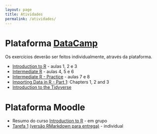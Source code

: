 ```yaml
---
layout: page
title: Atividades
permalink: /atividades/
---
```



# Plataforma [DataCamp](https://www.datacamp.com)

Os exercícios deverão ser feitos individualmente, através da plataforma. 

* [Introduction to R](https://www.datacamp.com/courses/free-introduction-to-r) - aulas 1, 2 e 3
* [Intermediate R](https://www.datacamp.com/courses/intermediate-r) - aulas 4, 5 e 6
* [Intermediate R - Practice](https://www.datacamp.com/courses/intermediate-r-practice) - aulas 7 e 8
* [Importing Data in R - Part 1](https://www.datacamp.com/courses/importing-data-in-r-part-1): Chapters 1, 2 and 3
* [Introduction to the Tidyverse](https://www.datacamp.com/courses/introduction-to-the-tidyverse)

# Plataforma Moodle

* Resumo do curso [Introduction to R](https://www.datacamp.com/courses/free-introduction-to-r) - em grupo
* [Tarefa 1](Tarefa01/Tarefa01.html) [(versão RMarkdown para entrega)](Tarefa01/Tarefa01.Rmd.zip) - individual

